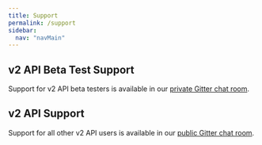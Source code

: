 ```yaml
---
title: Support
permalink: /support
sidebar:
  nav: "navMain"
---
```


## v2 API Beta Test Support

Support for v2 API beta testers is available in our [private Gitter chat room](https://gitter.im/WeatherLink/v2-api-beta).

## v2 API Support

Support for all other v2 API users is available in our [public Gitter chat room](https://gitter.im/WeatherLink/v2-api).
